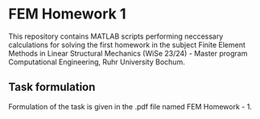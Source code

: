 # FEM Homework 1
This repository contains MATLAB scripts performing neccessary calculations for solving the first homework in the subject Finite Element Methods in Linear Structural Mechanics (WiSe 23/24) - Master program Computational Engineering, Ruhr University Bochum.

## Task formulation 
Formulation of the task is given in the .pdf file named FEM Homework - 1. 
